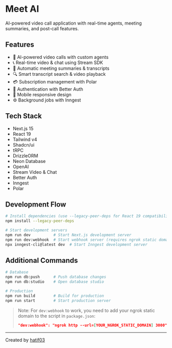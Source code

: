 # Meet AI

AI-powered video call application with real-time agents, meeting summaries, and post-call features.

## Features

- 🤖 AI-powered video calls with custom agents
- 📞 Real-time video & chat using Stream SDK
- 📝 Automatic meeting summaries & transcripts
- 🔍 Smart transcript search & video playback
- 💳 Subscription management with Polar
- 🔐 Authentication with Better Auth
- 📱 Mobile responsive design
- ⚙️ Background jobs with Inngest

## Tech Stack

- Next.js 15
- React 19
- Tailwind v4
- Shadcn/ui
- tRPC
- DrizzleORM
- Neon Database
- OpenAI
- Stream Video & Chat
- Better Auth
- Inngest
- Polar

## Development Flow

```bash
# Install dependencies (use --legacy-peer-deps for React 19 compatibility)
npm install --legacy-peer-deps

# Start development servers
npm run dev          # Start Next.js development server
npm run dev:webhook  # Start webhook server (requires ngrok static domain in package.json)
npx inngest-cli@latest dev  # Start Inngest development server
```

## Additional Commands

```bash
# Database
npm run db:push      # Push database changes
npm run db:studio    # Open database studio

# Production
npm run build        # Build for production
npm run start        # Start production server
```

> Note: For `dev:webhook` to work, you need to add your ngrok static domain to the script in `package.json`:
> ```json
> "dev:webhook": "ngrok http --url=[YOUR_NGROK_STATIC_DOMAIN] 3000"
> ```

---

Created by [hatif03](https://github.com/hatif03)
